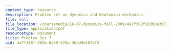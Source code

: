 ```yaml
---
content_type: resource
description: Problem set on dynamics and Newtonian mechanics.
file: null
file_location: /coursemedia/16-07-dynamics-fall-2009/4a7f388f283b8a39578a36ad9e187bf2_MIT16_07F09_hw07.pdf
file_type: application/pdf
resourcetype: Document
title: Problem Set 7
uid: 4a7f388f-283b-8a39-578a-36ad9e187bf2
---
```

